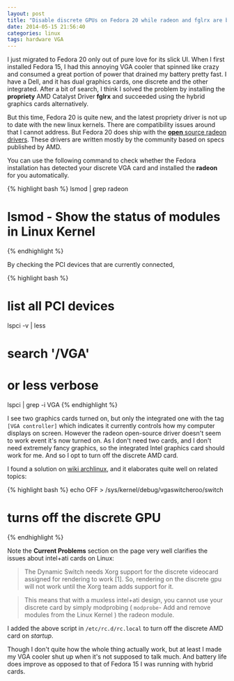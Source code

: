 ```yaml
---
layout: post
title: "Disable discrete GPUs on Fedora 20 while radeon and fglrx are both not working"
date: 2014-05-15 21:56:40
categories: linux
tags: hardware VGA 
---
```


I just migrated to Fedora 20 only out of pure love for its slick UI. When I first installed Fedora 15, I had this annoying VGA cooler that spinned like crazy and consumed a great portion of power that drained my battery pretty fast. I have a Dell, and it has dual graphics cards, one discrete and the other integrated. After a bit of search, I think I solved the problem by installing the **propriety** AMD Catalyst Driver **fglrx** and succeeded using the hybrid graphics cards alternatively. 


But this time, Fedora 20 is quite new, and the latest propriety driver is not up to date with the new linux kernels. There are compatibility issues around that I cannot address. But Fedora 20 does ship with the [**open** source radeon drivers][radeon]. These drivers are written mostly by the community based on specs published by AMD.

You can use the following command to check whether the Fedora installation has detected your discrete VGA card and installed the **radeon** for you automatically.

{% highlight bash %}
lsmod | grep radeon
# lsmod - Show the status of modules in Linux Kernel
{% endhighlight %}

By checking the PCI devices that are currently connected,

{% highlight bash %}
# list all PCI devices
lspci -v | less
# search '/VGA'
# or less verbose
lspci | grep -i VGA
{% endhighlight %}

 
I see two graphics cards turned on, but only the integrated one with the tag `[VGA controller]` which indicates it currently controls how my computer displays on screen. However the radeon open-source driver doesn't seem to work event it's now turned on. As I don't need two cards, and I don't need extremely fancy graphics, so the integrated Intel graphics card should work for me. And so I opt to turn off the discrete AMD card.

I found a solution on [wiki archlinux][archlinux], and it elaborates quite well on related topics:

{% highlight bash %}
echo OFF > /sys/kernel/debug/vgaswitcheroo/switch
# turns off the discrete GPU
{% endhighlight %}


Note the **Current Problems** section on the page very well clarifies the issues about intel+ati cards on Linux:

>The Dynamic Switch needs Xorg support for the discrete videocard assigned for rendering to work [1]. So, rendering on the discrete gpu will not work until the Xorg team adds support for it.

>This means that with a muxless intel+ati design, you cannot use your discrete card by simply modprobing ( `modprobe`- Add and remove modules from the Linux Kernel ) the radeon module.

I added the above script in `/etc/rc.d/rc.local` to turn off the discrete AMD card on *startup*.

Though I don't quite how the whole thing actually work, but at least I made my VGA cooler shut up when it's not supposed to talk much. And battery life does improve as opposed to that of Fedora 15 I was running with hybrid cards.


[radeon]: http://www.x.org/wiki/RadeonFeature/
[archlinux]: https://wiki.archlinux.org/index.php/hybrid_graphics
